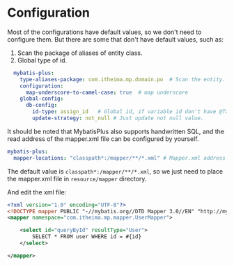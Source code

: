 # Configuration

Most of the configurations have default values, so we don't need to configure them.
But there are some that don't have default values, such as:

1. Scan the package of aliases of entity class.
2. Global type of id.

```yaml
  mybatis-plus:
    type-aliases-package: com.itheima.mp.domain.po  # Scan the entity.
    configuration:
      map-underscore-to-camel-case: true  # map underscore
    global-config:
      db-config:
        id-type: assign_id   # Global id, if variable id don't have @TableId.
        update-strategy: not_null # Just update not null value.
```

It should be noted that MybatisPlus also supports handwritten SQL, and the read address of the mapper.xml file can be
configured by yourself.

```yaml
mybatis-plus:
  mapper-locations: "classpath*:/mapper/**/*.xml" # Mapper.xml address

```

The default value is `classpath*:/mapper/**/*.xml`, so we just need to place the mapper.xml file in `resource/mapper`
directory.

And edit the xml file:

```xml
<?xml version="1.0" encoding="UTF-8"?>
<!DOCTYPE mapper PUBLIC "-//mybatis.org//DTD Mapper 3.0//EN" "http://mybatis.org/dtd/mybatis-3-mapper.dtd">
<mapper namespace="com.itheima.mp.mapper.UserMapper">

    <select id="queryById" resultType="User">
        SELECT * FROM user WHERE id = #{id}
    </select>

</mapper>
```
